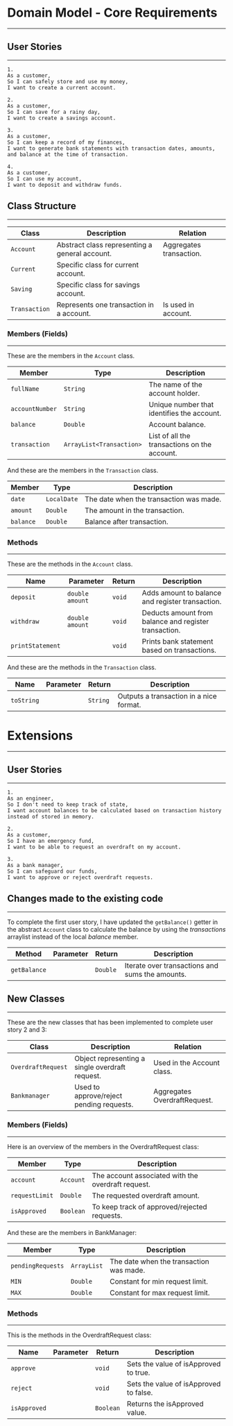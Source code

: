 # Domain Model - Core Requirements

------------------------------------

## User Stories

------------------------------------

```
1.
As a customer,
So I can safely store and use my money,
I want to create a current account.

2.
As a customer,
So I can save for a rainy day,
I want to create a savings account.

3.
As a customer,
So I can keep a record of my finances,
I want to generate bank statements with transaction dates, amounts, and balance at the time of transaction.

4.
As a customer,
So I can use my account,
I want to deposit and withdraw funds.
```

## Class Structure

-----------------------------------

| Class         | Description                                    | Relation                |
|---------------|------------------------------------------------|-------------------------|
| `Account`     | Abstract class representing a general account. | Aggregates transaction. |
| `Current`     | Specific class for current account.            |                         |
| `Saving`      | Specific class for savings account.            |                         |
| `Transaction` | Represents one transaction in a  account.      | Is used in account.     |


### Members (Fields)

-----------------------------------

These are the members in the `Account` class.

| Member           | Type                     | Description                                  |
|------------------|--------------------------|----------------------------------------------|
| `fullName`       | `String`                 | The name of the account holder.              |
| `accountNumber`  | `String`                 | Unique number that identifies the account.   |
| `balance`        | `Double`                 | Account balance.                             |
| `transaction`    | `ArrayList<Transaction>` | List of all the transactions on the account. |

And these are the members in the `Transaction` class.

| Member    | Type        | Description                             |
|-----------|-------------|-----------------------------------------|
| `date`    | `LocalDate` | The date when the transaction was made. |
| `amount`  | `Double`    | The amount in the transaction.          |
| `balance` | `Double`    | Balance after transaction.              |

### Methods

---------------------------------------------

These are the methods in the `Account` class.

| Name             | Parameter       | Return | Description                                           |
|------------------|-----------------|--------|-------------------------------------------------------|
| `deposit`        | `double amount` | `void` | Adds amount to balance and register transaction.      |
| `withdraw`       | `double amount` | `void` | Deducts amount from balance and register transaction. |
| `printStatement` |                 | `void` | Prints bank statement based on transactions.          |

And these are the methods in the `Transaction` class.

| Name       | Parameter | Return   | Description                             |
|------------|-----------|----------|-----------------------------------------|
| `toString` |           | `String` | Outputs a transaction in a nice format. |

# Extensions

---------------------------------------------

## User Stories

---------------------------------------------

```
1.
As an engineer,
So I don't need to keep track of state,
I want account balances to be calculated based on transaction history instead of stored in memory.

2.
As a customer,
So I have an emergency fund,
I want to be able to request an overdraft on my account.

3.
As a bank manager,
So I can safeguard our funds,
I want to approve or reject overdraft requests.
```

## Changes made to the existing code

--------------------------------------

To complete the first user story, I have updated the `getBalance()` getter in the abstract `Account` class
to calculate the balance by using the *transactions* arraylist instead of the local *balance* member.

| Method       | Parameter | Return   | Description                                     |
|--------------|-----------|----------|-------------------------------------------------|
| `getBalance` |           | `Double` | Iterate over transactions and sums the amounts. |

## New Classes

--------------------------------------

These are the new classes that has been implemented to complete user story 2 and 3:

| Class              | Description                                     | Relation                     |
|--------------------|-------------------------------------------------|------------------------------|
| `OverdraftRequest` | Object representing a single overdraft request. | Used in the Account class.   |
| `Bankmanager`      | Used to approve/reject pending requests.        | Aggregates OverdraftRequest. |

### Members (Fields)

--------------------------------------

Here is an overview of the members in the OverdraftRequest class:

| Member          | Type      | Description                                        |
|-----------------|-----------|----------------------------------------------------|
| `account`       | `Account` | The account associated with the overdraft request. |
| `requestLimit`  | `Double`  | The requested overdraft amount.                    |
| `isApproved`    | `Boolean` | To keep track of approved/rejected requests.       |

And these are the members in BankManager:

| Member            | Type        | Description                             |
|-------------------|-------------|-----------------------------------------|
| `pendingRequests` | `ArrayList` | The date when the transaction was made. |
| `MIN`             | `Double`    | Constant for min request limit.         |
| `MAX`             | `Double`    | Constant for max request limit.         |

### Methods

------------------------------------

This is the methods in the OverdraftRequest class:

| Name         | Parameter | Return    | Description                            |
|--------------|-----------|-----------|----------------------------------------|
| `approve`    |           | `void`    | Sets the value of isApproved to true.  |
| `reject`     |           | `void`    | Sets the value of isApproved to false. |
| `isApproved` |           | `Boolean` | Returns the isApproved value.          |





















